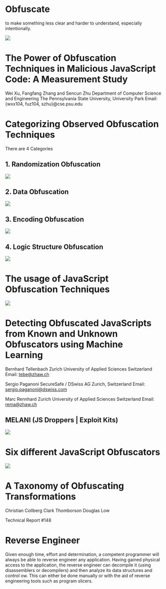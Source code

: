 # Obfuscate

to make something less clear and harder to understand, especially intentionally.

![](cambridge-definition.png)

# The Power of Obfuscation Techniques in Malicious JavaScript Code: A Measurement Study

Wei Xu, Fangfang Zhang and Sencun Zhu
Department of Computer Science and Engineering
The Pennsylvania State University, University Park
Email:{wxx104, fuz104, szhu}@cse.psu.edu

# Categorizing Observed Obfuscation Techniques

There are 4 Categories

## 1. Randomization Obfuscation

![](randomization.png)

## 2. Data Obfuscation

![](data-obfuscation.png)

## 3. Encoding Obfuscation

![](encoding.png)

## 4. Logic Structure Obfuscation

![](logic-obfuscation.png)

# The usage of JavaScript Obfuscation Techniques

![](usage.png)

# Detecting Obfuscated JavaScripts from Known and Unknown Obfuscators using Machine Learning

Bernhard Tellenbach
Zurich University of Applied Sciences
Switzerland
Email: tebe@zhaw.ch

Sergio Paganoni
SecureSafe / DSwiss AG
Zurich, Switzerland
Email: sergio.paganoni@dswiss.com

Marc Rennhard
Zurich University of Applied Sciences
Switzerland
Email: rema@zhaw.ch

## MELANI (JS Droppers | Exploit Kits)

![](melani.png)

# Six different JavaScript Obfuscators

![](the-six.png)

# A Taxonomy of Obfuscating Transformations

Christian Collberg Clark Thomborson Douglas Low

Technical Report #148

# Reverse Engineer

Given enough time, effort and determination, a competent programmer will always be able to reverse engineer any application. Having gained physical access to the application, the reverse engineer can decompile it (using disassemblers or decompilers) and then analyze its data structures and control ow. This can either be done manually or with the aid of reverse engineering tools such as program slicers.



